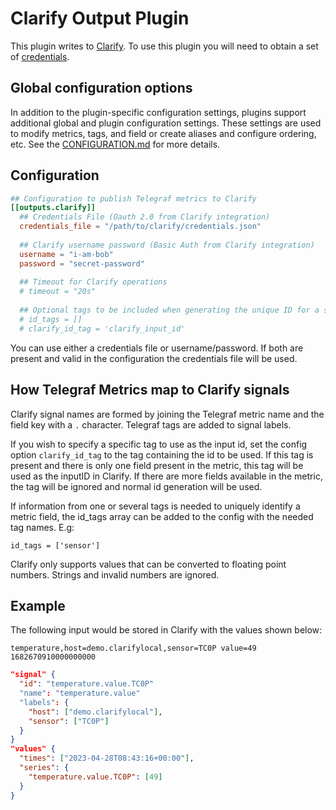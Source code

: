 # Clarify Output Plugin

This plugin writes to [Clarify][clarify]. To use this plugin you will
need to obtain a set of [credentials][credentials].

## Global configuration options <!-- @/docs/includes/plugin_config.md -->

In addition to the plugin-specific configuration settings, plugins support
additional global and plugin configuration settings. These settings are used to
modify metrics, tags, and field or create aliases and configure ordering, etc.
See the [CONFIGURATION.md][CONFIGURATION.md] for more details.

[CONFIGURATION.md]: ../../../docs/CONFIGURATION.md#plugins

## Configuration

```toml @sample.conf
## Configuration to publish Telegraf metrics to Clarify
[[outputs.clarify]]
  ## Credentials File (Oauth 2.0 from Clarify integration)
  credentials_file = "/path/to/clarify/credentials.json"
  
  ## Clarify username password (Basic Auth from Clarify integration)
  username = "i-am-bob"
  password = "secret-password"
  
  ## Timeout for Clarify operations
  # timeout = "20s"
  
  ## Optional tags to be included when generating the unique ID for a signal in Clarify
  # id_tags = []
  # clarify_id_tag = 'clarify_input_id'
```

You can use either a credentials file or username/password.
If both are present and valid in the configuration the
credentials file will be used.

## How Telegraf Metrics map to Clarify signals

Clarify signal names are formed by joining the Telegraf metric name and the
field key with a `.` character. Telegraf tags are added to signal labels.

If you wish to specify a specific tag to use as the input id, set the config
option `clarify_id_tag` to the tag containing the id to be used.
If this tag is present and there is only one field present in the metric,
this tag will be used as the inputID in Clarify. If there are more fields
available in the metric, the tag will be ignored and normal id generation
will be used.

If information from one or several tags is needed to uniquely identify a metric
field, the id_tags array can be added to the config with the needed tag names.
E.g:

`id_tags = ['sensor']`

Clarify only supports values that can be converted to floating point numbers.
Strings and invalid numbers are ignored.

## Example

The following input would be stored in Clarify with the values shown below:

```text
temperature,host=demo.clarifylocal,sensor=TC0P value=49 1682670910000000000
```

```json
"signal" {
  "id": "temperature.value.TC0P"
  "name": "temperature.value"
  "labels": {
    "host": ["demo.clarifylocal"],
    "sensor": ["TC0P"]
  }
}
"values" {
  "times": ["2023-04-28T08:43:16+00:00"],
  "series": {
    "temperature.value.TC0P": [49]
  }
}
```

[clarify]: https://clarify.io
[clarifydoc]: https://docs.clarify.io
[credentials]: https://docs.clarify.io/users/admin/integrations/credentials
